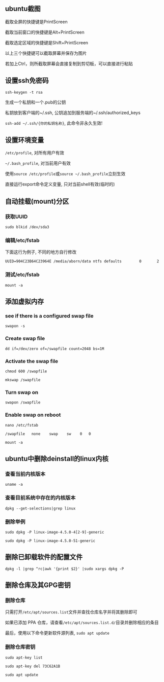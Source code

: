 ## ubuntu截图

截取全屏的快捷键是PrintScreen

截取当前窗口的快捷键是Alt+PrintScreen

截取选定区域的快捷键是Shift+PrintScreen

以上三个快捷键可以截取屏幕并保存为图片

若加上Ctrl，则所截取屏幕会直接复制到剪切板，可以直接进行粘贴

## 设置ssh免密码

`ssh-keygen -t rsa`

生成一个私钥和一个.pub的公钥

私钥放到客户端的~/.ssh, 公钥追加到服务端的~/.ssh/authorized_keys

`ssh-add ~/.ssh/{你的私钥名称}`, 此命令非永久生效!

## 设置环境变量

`/etc/profile`, 对所有用户有效

`~/.bash_profile`, 对当前用户有效

使用`source /etc/profile`或`source ~/.bash_profile`立刻生效

直接运行export命令定义变量, 只对当前shell有效(临时的)

## 自动挂载(mount)分区

### 获取UUID

`sudo blkid /dev/sda3`

### 编辑/etc/fstab

下面这行为例子, 不同的地方自行修改

`UUID=904C23B64C23964E /media/aborn/data ntfs defaults        0       2 `

### 测试/etc/fstab

`mount -a`

## 添加虚拟内存

### see if there is a configured swap file

`swapon -s`

### Create swap file

`dd if=/dev/zero of=/swapfile count=2048 bs=1M`

### Activate the swap file

`chmod 600 /swapfile`

`mkswap /swapfile`

### Turn swap on

`swapon /swapfile`

### Enable swap on reboot

`nano /etc/fstab`

`/swapfile   none    swap    sw    0   0`

`mount -a`

## ubuntu中删除deinstall的linux内核

### 查看当前内核版本

`uname -a`

### 查看目前系统中存在的内核版本

`dpkg --get-selections|grep linux`

### 删除举例

`sudo dpkg -P linux-image-4.5.0-4[2-9]-generic`

`sudo dpkg -P linux-image-4.5.0-51-generic`

## 删除已卸载软件的配置文件

`dpkg -l |grep ^rc|awk '{print $2}' |sudo xargs dpkg -P`

## 删除仓库及其GPG密钥

### 删除仓库

只需打开`/etc/apt/sources.list`文件并查找仓库名字并将其删除即可

如果已添加 PPA 仓库，请查看`/etc/apt/sources.list.d/`目录并删除相应的条目

最后，使用以下命令更新软件源列表, `sudo apt update`

### 删除仓库密钥

`sudo apt-key list`

`sudo apt-key del 73C62A1B`

`sudo apt update`